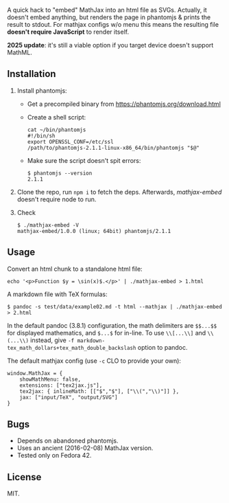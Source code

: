 A quick hack to "embed" MathJax into an html file as SVGs. Actually,
it doesn't embed anything, but renders the page in phantomjs & prints
the result to stdout. For mathjax configs w/o menu this means the
resulting file **doesn't require JavaScript** to render itself.

**2025 update**: it's still a viable option if you target device
doesn't support MathML.

## Installation

1. Install phantomjs:

   - Get a precompiled binary from https://phantomjs.org/download.html
   - Create a shell script:

     ~~~
     cat ~/bin/phantomjs
     #!/bin/sh
     export OPENSSL_CONF=/etc/ssl
     /path/to/phantomjs-2.1.1-linux-x86_64/bin/phantomjs "$@"
     ~~~

   - Make sure the script doesn't spit errors:

     ~~~
     $ phantomjs --version
     2.1.1
     ~~~

2. Clone the repo, run `npm i` to fetch the deps. Afterwards,
   *mathjax-embed* doesn't require node to run.

3. Check

   ~~~
   $ ./mathjax-embed -V
   mathjax-embed/1.0.0 (linux; 64bit) phantomjs/2.1.1
   ~~~

## Usage

Convert an html chunk to a standalone html file:

    echo '<p>Function $y = \sin(x)$.</p>' | ./mathjax-embed > 1.html

A markdown file with TeX formulas:

    $ pandoc -s test/data/example02.md -t html --mathjax | ./mathjax-embed > 2.html

In the default pandoc (3.8.1) configuration, the math delimiters are
`$$...$$` for displayed mathematics, and `$...$` for in-line. To use
`\\[...\\]` and `\\(...\\)` instead, give `-f
markdown-tex_math_dollars+tex_math_double_backslash` option to pandoc.

The default mathjax config (use `-c` CLO to provide your own):

~~~
window.MathJax = {
	showMathMenu: false,
	extensions: ["tex2jax.js"],
	tex2jax: { inlineMath: [["$","$"], ["\\(","\\)"]] },
	jax: ["input/TeX", "output/SVG"]
}
~~~

## Bugs

* Depends on abandoned phantomjs.
* Uses an ancient (2016-02-08) MathJax version.
* Tested only on Fedora 42.

## License

MIT.
